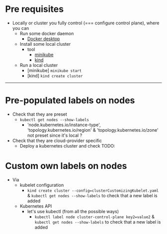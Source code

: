 # Pre requisites
* Locally or cluster you fully control (=== configure control plane), where you can
  * Run some docker daemon
    * [Docker desktop](https://www.docker.com/products/docker-desktop/)
  * Install some local cluster
    * tool
      * [minikube](https://minikube.sigs.k8s.io/docs/start/)
      * [kind](https://kind.sigs.k8s.io/)
  * Run a local cluster
    * [minikube]  `minikube start`
    * [kind] `kind create cluster`

---
# Pre-populated labels on nodes
* Check that they are preset
  * `kubectl get nodes --show-labels`
    * 'node.kubernetes.io/instance-type', 'topology.kubernetes.io/region' & 'topology.kubernetes.io/zone' not preset since it's local ?
* Check that they are cloud-provider specific
  * Deploy a kubernetes cluster and check TODO:

# Custom own labels on nodes
* Via
  * kubelet configuration
    * `kind create cluster --config=clusterCustomizingKubelet.yaml` & `kubectl get nodes --show-labels` to check that a new label is added 
  * Kubernetes API
    * let's use kubectl (from all the possible ways)
      * `kubectl label node cluster-control-plane key2=value2` & `kubectl get nodes --show-labels` to check that a new label is added
